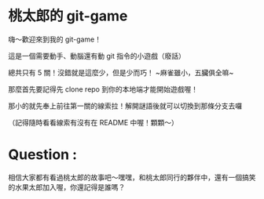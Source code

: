 # 桃太郎的 git-game

嗨～歡迎來到我的 git-game！

這是一個需要動手、動腦還有動 git 指令的小遊戲（廢話）

總共只有 5 關！沒錯就是這麼少，但是少而巧！ ~麻雀雖小，五臟俱全嘛~

那麼首先要記得先 clone repo 到你的本地端才能開始遊戲喔！

那小的就先奉上前往第一關的線索拉！解開謎語後就可以切換到那條分支去囉

（記得隨時看看線索有沒有在 README 中喔！顆顆～）


# Question : 

相信大家都有看過桃太郎的故事吧～嘿嘿，和桃太郎同行的夥伴中，還有一個搞笑的水果太郎加入喔，你還記得是誰嗎？